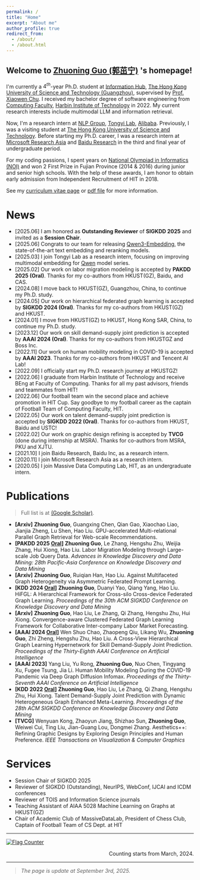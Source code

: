 ```yaml
---
permalink: /
title: "Home"
excerpt: "About me"
author_profile: true
redirect_from:
  - /about/
  - /about.html
---
```


## Welcome to [Zhuoning Guo (郭茁宁)](https://gzn00417.github.io/) 's homepage!

I'm currently a $4^{th}$-year Ph.D. student at [Information Hub](https://infh.hkust-gz.edu.cn/en), [The Hong Kong University of Science and Technology (Guangzhou)](https://hkust-gz.edu.cn/), supervised by [Prof. Xiaowen Chu](https://sites.google.com/view/chuxiaowen). I received my bachelor degree of software engineering from [Computing Faculty](http://cs.hit.edu.cn/), [Harbin Institute of Technology](http://www.hit.edu.cn/) in 2022. My current research interests include multimodal LLM and information retrieval.

Now, I'm a research intern at [NLP Group](https://huggingface.co/Alibaba-NLP), [Tongyi Lab](https://tongyi.aliyun.com), [Alibaba](https://www.alibabagroup.com/). Previously, I was a visiting student at [The Hong Kong University of Science and Technology](https://hkust.edu.hk/). Before starting my Ph.D. career, I was a research intern at [Microsoft Research Asia](https://www.msra.cn/) and [Baidu Research](http://research.baidu.com/) in the third and final year of undergraduate period.

For my coding passions, I spent years on [National Olympiad in Informatics (NOI)](https://www.noi.cn/) and won 2 First Prize in Fujian Province (2014 & 2016) during junior and senior high schools. With the help of these awards, I am honor to obtain early admission from Independent Recruitment of HIT in 2018.

See my [curriculum vitae page](https://gzn00417.github.io/cv/) or [pdf file](https://gzn00417.github.io/files/CV-GuoZhuoning-20250509.pdf) for more information.


# News

- \[2025.06\] I am honored as **Outstanding Reviewer** of **SIGKDD 2025** and invited as a **Session Chair**.
- \[2025.06\] Congrats to our team for releasing [Qwen3-Embedding](https://github.com/QwenLM/Qwen3-Embedding), the state-of-the-art text embedding and reranking models.
- \[2025.03\] I join Tongyi Lab as a research intern, focusing on improving multimodal embedding for [Qwen](https://qwenlm.github.io/) model series.
- \[2025.02\] Our work on labor migration modeling is accepted by **PAKDD 2025 (Oral)**. Thanks for my co-authors from HKUST(GZ), Baidu, and CAS.
- \[2024.08\] I move back to HKUST(GZ), Guangzhou, China, to continue my Ph.D. study.
- \[2024.05\] Our work on hierarchical federated graph learning is accepted by **SIGKDD 2024 (Oral)**. Thanks for my co-authors from HKUST(GZ) and HKUST.
- \[2024.01\] I move from HKUST(GZ) to HKUST, Hong Kong SAR, China, to continue my Ph.D. study.
- \[2023.12\] Our work on skill demand-supply joint prediction is accepted by **AAAI 2024 (Oral)**. Thanks for my co-authors from HKUSTGZ and Boss Inc.
- \[2022.11\] Our work on human mobility modeling in COVID-19 is accepted by **AAAI 2023**. Thanks for my co-authors from HKUST and Tencent AI Lab!
- \[2022.09\] I officially start my Ph.D. research journey at HKUSTGZ!
- \[2022.06\] I graduate from Harbin Institute of Technology and receive BEng at Faculty of Computing. Thanks for all my past advisors, friends and teammates from HIT!
- \[2022.06\] Our football team win the second place and achieve promotion in HIT Cup. Say goodbye to my football career as the captain of Football Team of Computing Faculty, HIT.
- \[2022.05\] Our work on talent demand-supply joint prediction is accepted by **SIGKDD 2022 (Oral)**. Thanks for co-authors from HKUST, Baidu and USTC!
- \[2022.02\] Our work on graphic design refining is accepted by **TVCG** (done during internship at MSRA). Thanks for co-authors from MSRA, PKU and XJTU.
- \[2021.10\] I join Baidu Research, Baidu Inc, as a research intern.
- \[2020.11\] I join Microsoft Research Asia as a research intern.
- \[2020.05\] I join Massive Data Computing Lab, HIT, as an undergraduate intern.


# Publications

> Full list is at [(Google Scholar)](https://scholar.google.com/citations?user=jBd64WgAAAAJ).

- **[Arxiv]** **Zhuoning Guo**, Guangxing Chen, Qian Gao, Xiaochao Liao, Jianjia Zheng, Lu Shen, Hao Liu. GPU-accelerated Multi-relational Parallel Graph Retrieval for Web-scale Recommendations.
- **[PAKDD 2025 <u>Oral</u>]** **Zhuoning Guo**, Le Zhang, Hengshu Zhu, Weijia Zhang, Hui Xiong, Hao Liu. Labor Migration Modeling through Large-scale Job Query Data. *Advances in Knowledge Discovery and Data Mining: 28th Pacific-Asia Conference on Knowledge Discovery and Data Mining*
- **[Arxiv]** **Zhuoning Guo**, Ruiqian Han, Hao Liu. Against Multifaceted Graph Heterogeneity via Asymmetric Federated Prompt Learning.
- **[KDD 2024 <u>Oral</u>]** **Zhuoning Guo**, Duanyi Yao, Qiang Yang, Hao Liu. HiFGL: A Hierarchical Framework for Cross-silo Cross-device Federated Graph Learning. *Proceedings of the 30th ACM SIGKDD Conference on Knowledge Discovery and Data Mining*
- **[Arxiv]** **Zhuoning Guo**, Hao Liu, Le Zhang, Qi Zhang, Hengshu Zhu, Hui Xiong. Convergence-aware Clustered Federated Graph Learning Framework for Collaborative Inter-company Labor Market Forecasting.
- **[AAAI 2024 <u>Oral</u>]** Wen Shuo Chao, Zhaopeng Qiu, Likang Wu, **Zhuoning Guo**, Zhi Zheng, Hengshu Zhu, Hao Liu. A Cross-View Hierarchical Graph Learning Hypernetwork for Skill Demand-Supply Joint Prediction. *Proceedings of the Thirty-Eighth AAAI Conference on Artificial Intelligence*
- **[AAAI 2023]** Yang Liu, Yu Rong, **Zhuoning Guo**, Nuo Chen, Tingyang Xu, Fugee Tsung, Jia Li. Human Mobility Modeling During the COVID-19 Pandemic via Deep Graph Diffusion Infomax. *Proceedings of the Thirty-Seventh AAAI Conference on Artificial Intelligence*
- **[KDD 2022 <u>Oral</u>]** **Zhuoning Guo**, Hao Liu, Le Zhang, Qi Zhang, Hengshu Zhu, Hui Xiong. Talent Demand-Supply Joint Prediction with Dynamic Heterogeneous Graph Enhanced Meta-Learning. *Proceedings of the 28th ACM SIGKDD Conference on Knowledge Discovery and Data Mining*
- **[TVCG]** Wenyuan Kong, Zhaoyun Jiang, Shizhao Sun, **Zhuoning Guo**, Weiwei Cui, Ting Liu, Jian-Guang Lou, Dongmei Zhang. Aesthetics++: Refining Graphic Designs by Exploring Design Principles and Human Preference. *IEEE Transactions on Visualization & Computer Graphics*


# Services

- Session Chair of SIGKDD 2025
- Reviewer of SIGKDD (Outstanding), NeurIPS, WebConf, IJCAI and ICDM conferences
- Reviewer of TOIS and Information Science journals
- Teaching Assistant of AIAA 5028 Machine Learning on Graphs at HKUST(GZ)
- Chair of Academic Club of MassiveDataLab, President of Chess Club, Captain of Football Team of CS Dept. at HIT


---

<a href="https://info.flagcounter.com/PELK"><img src="https://s11.flagcounter.com/map/PELK/size_l/txt_000000/border_CCCCCC/pageviews_1/viewers_0/flags_0/" alt="Flag Counter" border="0"></a>
<div style="text-align: right;">Counting starts from March, 2024.</div>

---

> *The page is update at September 3rd, 2025.*
